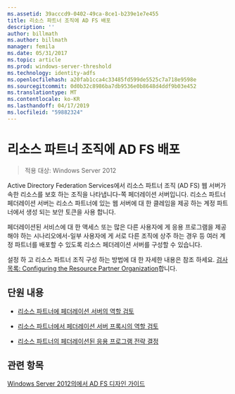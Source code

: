 ```yaml
---
ms.assetid: 39acccd9-0402-49ca-8ce1-b239e1e7e455
title: 리소스 파트너 조직에 AD FS 배포
description: ''
author: billmath
ms.author: billmath
manager: femila
ms.date: 05/31/2017
ms.topic: article
ms.prod: windows-server-threshold
ms.technology: identity-adfs
ms.openlocfilehash: a20fab1cca4c33485fd599de5525c7a718e9598e
ms.sourcegitcommit: 0d0b32c8986ba7db9536e0b8648d4ddf9b03e452
ms.translationtype: MT
ms.contentlocale: ko-KR
ms.lasthandoff: 04/17/2019
ms.locfileid: "59882324"
---
```

# <a name="deploying-ad-fs-in-the-resource-partner-organization"></a>리소스 파트너 조직에 AD FS 배포

>적용 대상: Windows Server 2012

Active Directory Federation Services에서 리소스 파트너 조직 \(AD FS\) 웹 서버가 속한 리소스를 보호 하는 조직을 나타냅니다\-쪽 페더레이션 서버입니다. 리소스 파트너 페더레이션 서버는 리소스 파트너에 있는 웹 서버에 대 한 클레임을 제공 하는 계정 파트너에서 생성 되는 보안 토큰을 사용 합니다.  
  
페더레이션된 서비스에 대 한 액세스 또는 많은 다른 사용자에 게 응용 프로그램을 제공 해야 하는 시나리오에서-일부 사용자에 게 서로 다른 조직에 상주 하는 경우 등 여러 계정 파트너를 배포할 수 있도록 리소스 페더레이션 서버를 구성할 수 있습니다.  
  
설정 하 고 리소스 파트너 조직 구성 하는 방법에 대 한 자세한 내용은 참조 하세요. [검사 목록: Configuring the Resource Partner Organization](../../ad-fs/deployment/Checklist--Configuring-the-Resource-Partner-Organization.md)합니다.  
  
## <a name="in-this-section"></a>단원 내용  
  
-   [리소스 파트너에 페더레이션 서버의 역할 검토](Review-the-Role-of-the-Federation-Server-in-the-Resource-Partner.md)  
  
-   [리소스 파트너에서 페더레이션 서버 프록시의 역할 검토](Review-the-Role-of-the-Federation-Server-Proxy-in-the-Resource-Partner.md)  
  
-   [리소스 파트너의 페더레이션된 응용 프로그램 전략 결정](Determine-Your-Federated-Application-Strategy-in-the-Resource-Partner.md)  
  

## <a name="see-also"></a>관련 항목
[Windows Server 2012의에서 AD FS 디자인 가이드](AD-FS-Design-Guide-in-Windows-Server-2012.md)
